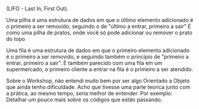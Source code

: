 (LIFO - Last In, First Out). 

Uma pilha é uma estrutura de dados em que o último elemento adicionado é o primeiro a ser removido, 
seguindo o de "último a entrar, primeiro a sair" 
É como uma pilha de pratos, onde você só pode adicionar ou remover o prato do topo

Uma fila é uma estrutura de dados em que o primeiro elemento adicionado é o primeiro a ser removido, e
seguindo também o princípio de "primeiro a entrar, primeiro a sair". 
É também parecido com uma fila em um supermercado, o primeiro cliente a entrar na fila é o primeiro a ser atendido.

Sobre o Workshop, não entendi muito bem por ser algo Orientado a Objeto que ainda tenho dificuldade. Acho que tivesse
uma parte teorica junto com a prática, ao mesmo tempo, seria melhor de entender. Por exemplo: Detalhar um pouco mais sobre os códigos 
que estão passando. 
